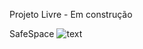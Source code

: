 Projeto Livre - Em construção

SafeSpace
![text](https://hips.hearstapps.com/digitalspyuk.cdnds.net/16/36/1473245949-sheldon-hyperventilating-big-bang-theory.gif?resize=480:*)